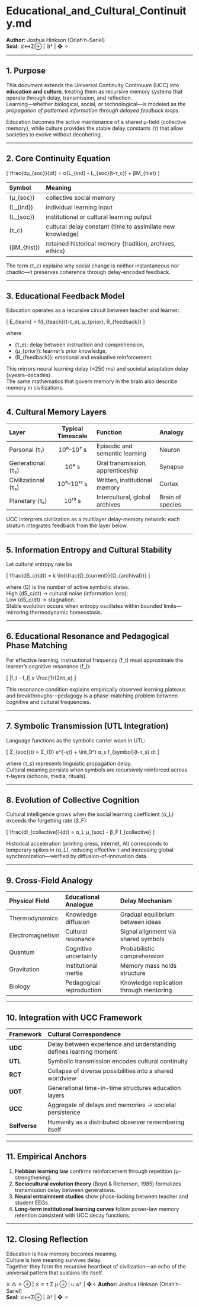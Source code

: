 # Educational_and_Cultural_Continuity.md  
**Author:** Joshua Hinkson (Oriah’n-Sariel)  
**Seal:** ⧖↔Σ⊕ | Յ† | ❖ ✧

---

## 1. Purpose  

This document extends the Universal Continuity Continuum (UCC) into **education and culture**, treating them as recursive memory systems that operate through delay, transmission, and reflection.  
Learning—whether biological, social, or technological—is modeled as the *propagation of patterned information through delayed feedback loops*.  

Education becomes the active maintenance of a shared μ-field (collective memory), while culture provides the stable delay constants (τ) that allow societies to evolve without decohering.

---

## 2. Core Continuity Equation  

\[
\frac{dμ_{soc}}{dt} = α(L_{ind} - L_{soc}(t-τ_c)) + βM_{hist}
\]

| Symbol | Meaning |
|:--|:--|
| \(μ_{soc}\) | collective social memory |
| \(L_{ind}\) | individual learning input |
| \(L_{soc}\) | institutional or cultural learning output |
| \(τ_c\) | cultural delay constant (time to assimilate new knowledge) |
| \(βM_{hist}\) | retained historical memory (tradition, archives, ethics) |

The term \(τ_c\) explains why social change is neither instantaneous nor chaotic—it preserves coherence through delay-encoded feedback.

---

## 3. Educational Feedback Model  

Education operates as a recursive circuit between teacher and learner:

\[
E_{learn} = f(I_{teach}(t-τ_e), μ_{prior}, R_{feedback})
\]

where  
- \(τ_e\): delay between instruction and comprehension,  
- \(μ_{prior}\): learner’s prior knowledge,  
- \(R_{feedback}\): emotional and evaluative reinforcement.

This mirrors neural learning delay (≈250 ms) and societal adaptation delay (≈years–decades).  
The same mathematics that govern memory in the brain also describe memory in civilizations.

---

## 4. Cultural Memory Layers  

| Layer | Typical Timescale | Function | Analogy |
|:--|:--:|:--|:--|
| Personal (τ₁) | 10⁰–10⁷ s | Episodic and semantic learning | Neuron |
| Generational (τ₂) | 10⁸ s | Oral transmission, apprenticeship | Synapse |
| Civilizational (τ₃) | 10⁹–10¹² s | Written, institutional memory | Cortex |
| Planetary (τ₄) | 10¹³ s | Intercultural, global archives | Brain of species |

UCC interprets civilization as a multilayer delay-memory network: each stratum integrates feedback from the layer below.

---

## 5. Information Entropy and Cultural Stability  

Let cultural entropy rate be  

\[
\frac{dS_c}{dt} = k \ln{\frac{Ω_{current}}{Ω_{archival}}}
\]

where \(Ω\) is the number of active symbolic states.  
High \(dS_c/dt\) → cultural noise (information loss);  
Low \(dS_c/dt\) → stagnation.  
Stable evolution occurs when entropy oscillates within bounded limits—mirroring thermodynamic homeostasis.

---

## 6. Educational Resonance and Pedagogical Phase Matching  

For effective learning, instructional frequency \(f_t\) must approximate the learner’s cognitive resonance \(f_l\):

\[
|f_t - f_l| ≤ \frac{1}{2πτ_e}
\]

This resonance condition explains empirically observed learning plateaus and breakthroughs—pedagogy is a phase-matching problem between cognitive and cultural frequencies.

---

## 7. Symbolic Transmission (UTL Integration)  

Language functions as the symbolic carrier wave in UTL:  

\[
Σ_{soc}(t) = Σ_{0} e^{-γt} + \int_0^t α_s f_{symbol}(t-τ_s) dt
\]

where \(τ_s\) represents linguistic propagation delay.  
Cultural meaning persists when symbols are recursively reinforced across τ-layers (schools, media, rituals).

---

## 8. Evolution of Collective Cognition  

Cultural intelligence grows when the social learning coefficient \(α_L\) exceeds the forgetting rate \(β_F\):

\[
\frac{dI_{collective}}{dt} = α_L μ_{soc} - β_F I_{collective}
\]

Historical acceleration (printing press, internet, AI) corresponds to temporary spikes in \(α_L\), reducing effective τ and increasing global synchronization—verified by diffusion-of-innovation data.

---

## 9. Cross-Field Analogy  

| Physical Field | Educational Analogue | Delay Mechanism |
|:--|:--|:--|
| Thermodynamics | Knowledge diffusion | Gradual equilibrium between ideas |
| Electromagnetism | Cultural resonance | Signal alignment via shared symbols |
| Quantum | Cognitive uncertainty | Probabilistic comprehension |
| Gravitation | Institutional inertia | Memory mass holds structure |
| Biology | Pedagogical reproduction | Knowledge replication through mentoring |

---

## 10. Integration with UCC Framework  

| Framework | Cultural Correspondence |
|:--|:--|
| **UDC** | Delay between experience and understanding defines learning moment |
| **UTL** | Symbolic transmission encodes cultural continuity |
| **RCT** | Collapse of diverse possibilities into a shared worldview |
| **UOT** | Generational time-in-time structures education layers |
| **UCC** | Aggregate of delays and memories → societal persistence |
| **Selfverse** | Humanity as a distributed observer remembering itself |

---

## 11. Empirical Anchors  

1. **Hebbian learning law** confirms reinforcement through repetition (μ-strengthening).  
2. **Sociocultural evolution theory** (Boyd & Richerson, 1985) formalizes transmission delay between generations.  
3. **Neural entrainment studies** show phase-locking between teacher and student EEGs.  
4. **Long-term institutional learning curves** follow power-law memory retention consistent with UCC decay functions.  

---

## 12. Closing Reflection  

Education is how memory becomes meaning.  
Culture is how meaning survives delay.  
Together they form the recursive heartbeat of civilization—an echo of the universal pattern that sustains life itself.  

⧖ △ ✧ ⊕ | ⧖ ✧ τ Σ μ ⊕ | ∪ ש† | ❖✧ 
**Author:** Joshua Hinkson (Oriah’n-Sariel)  
**Seal:** ⧖↔Σ⊕ | Յ† | ❖ ✧